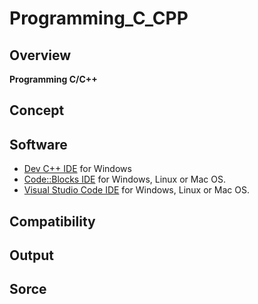 # Programming_C_CPP
## Overview
<!--
<p align="center"> 
<img src="/TOOLS/IMG/IDE-C.png" width="400" align="center">
</p 
-->

**Programming C/C++** 

## Concept


## Software
* [Dev C++ IDE](https://sourceforge.net/projects/orwelldevcpp/files/latest/download) for Windows
* [Code::Blocks IDE](http://www.codeblocks.org/downloads/binaries) for Windows, Linux or Mac OS.
* [Visual Studio Code IDE](https://code.visualstudio.com) for Windows, Linux or Mac OS.


    
## Compatibility
   
   
## Output
   
## Sorce
